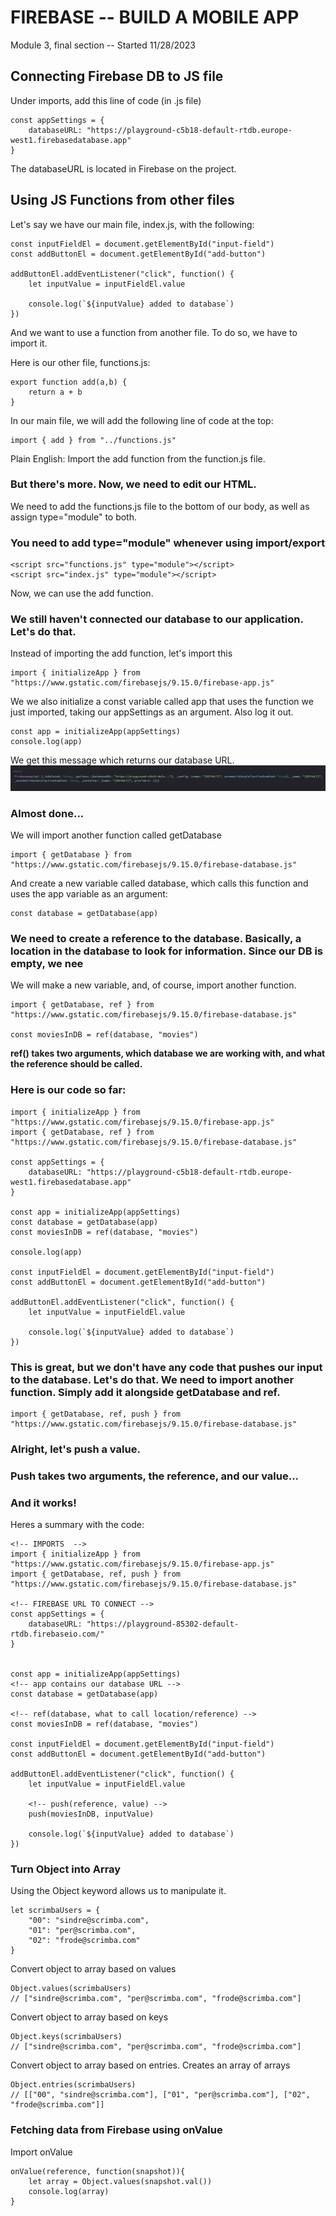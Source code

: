 # FIREBASE -- BUILD A MOBILE APP

Module 3, final section -- Started 11/28/2023

## Connecting Firebase DB to JS file

Under imports, add this line of code (in .js file)

```
const appSettings = {
    databaseURL: "https://playground-c5b18-default-rtdb.europe-west1.firebasedatabase.app"
}
```

The databaseURL is located in Firebase on the project.

## Using JS Functions from other files

Let's say we have our main file, index.js, with the following:

```
const inputFieldEl = document.getElementById("input-field")
const addButtonEl = document.getElementById("add-button")

addButtonEl.addEventListener("click", function() {
    let inputValue = inputFieldEl.value

    console.log(`${inputValue} added to database`)
})
```

And we want to use a function from another file. To do so, we have to import it.

Here is our other file, functions.js:

```
export function add(a,b) {
    return a + b
}
```

In our main file, we will add the following line of code at the top:

```
import { add } from "../functions.js"
```

Plain English: Import the add function from the function.js file.

### But there's more. Now, we need to edit our HTML.

We need to add the functions.js file to the bottom of our body, as well as assign type="module" to both.

### You need to add type="module" whenever using import/export

```
<script src="functions.js" type="module"></script>
<script src="index.js" type="module"></script>
```

Now, we can use the add function.

### We still haven't connected our database to our application. Let's do that.

Instead of importing the add function, let's import this

```
import { initializeApp } from "https://www.gstatic.com/firebasejs/9.15.0/firebase-app.js"
```

We we also initialize a const variable called app that uses the function we just imported, taking our appSettings as an argument. Also log it out.

```
const app = initializeApp(appSettings)
console.log(app)
```

We get this message which returns our database URL.
![Alt text](notes-images/fireBase.png)

### Almost done...

We will import another function called getDatabase

```
import { getDatabase } from "https://www.gstatic.com/firebasejs/9.15.0/firebase-database.js"
```

And create a new variable called database, which calls this function and uses the app variable as an argument:

```
const database = getDatabase(app)
```

### We need to create a reference to the database. Basically, a location in the database to look for information. Since our DB is empty, we nee

We will make a new variable, and, of course, import another function.

```
import { getDatabase, ref } from "https://www.gstatic.com/firebasejs/9.15.0/firebase-database.js"

const moviesInDB = ref(database, "movies")
```

<b> ref() takes two arguments, which database we are working with, and what the reference should be called. </b>

### Here is our code so far:

```
import { initializeApp } from "https://www.gstatic.com/firebasejs/9.15.0/firebase-app.js"
import { getDatabase, ref } from "https://www.gstatic.com/firebasejs/9.15.0/firebase-database.js"

const appSettings = {
    databaseURL: "https://playground-c5b18-default-rtdb.europe-west1.firebasedatabase.app"
}

const app = initializeApp(appSettings)
const database = getDatabase(app)
const moviesInDB = ref(database, "movies")

console.log(app)

const inputFieldEl = document.getElementById("input-field")
const addButtonEl = document.getElementById("add-button")

addButtonEl.addEventListener("click", function() {
    let inputValue = inputFieldEl.value

    console.log(`${inputValue} added to database`)
})
```

### This is great, but we don't have any code that pushes our input to the database. Let's do that. We need to import another function. Simply add it alongside getDatabase and ref.

```
import { getDatabase, ref, push } from "https://www.gstatic.com/firebasejs/9.15.0/firebase-database.js"
```

### Alright, let's push a value.

### Push takes two arguments, the reference, and our value...

### And it works!

Heres a summary with the code:

```
<!-- IMPORTS  -->
import { initializeApp } from "https://www.gstatic.com/firebasejs/9.15.0/firebase-app.js"
import { getDatabase, ref, push } from "https://www.gstatic.com/firebasejs/9.15.0/firebase-database.js"

<!-- FIREBASE URL TO CONNECT -->
const appSettings = {
    databaseURL: "https://playground-85302-default-rtdb.firebaseio.com/"
}


const app = initializeApp(appSettings)
<!-- app contains our database URL -->
const database = getDatabase(app)

<!-- ref(database, what to call location/reference) -->
const moviesInDB = ref(database, "movies")

const inputFieldEl = document.getElementById("input-field")
const addButtonEl = document.getElementById("add-button")

addButtonEl.addEventListener("click", function() {
    let inputValue = inputFieldEl.value

    <!-- push(reference, value) -->
    push(moviesInDB, inputValue)

    console.log(`${inputValue} added to database`)
})
```

### Turn Object into Array

Using the Object keyword allows us to manipulate it.

```
let scrimbaUsers = {
    "00": "sindre@scrimba.com",
    "01": "per@scrimba.com",
    "02": "frode@scrimba.com"
}
```

Convert object to array based on values

```
Object.values(scrimbaUsers)
// ["sindre@scrimba.com", "per@scrimba.com", "frode@scrimba.com"]
```

Convert object to array based on keys

```
Object.keys(scrimbaUsers)
// ["sindre@scrimba.com", "per@scrimba.com", "frode@scrimba.com"]
```

Convert object to array based on entries. Creates an array of arrays

```
Object.entries(scrimbaUsers)
// [["00", "sindre@scrimba.com"], ["01", "per@scrimba.com"], ["02", "frode@scrimba.com"]]
```

### Fetching data from Firebase using onValue

Import onValue

```
onValue(reference, function(snapshot)){
    let array = Object.values(snapshot.val())
    console.log(array)
}
```
